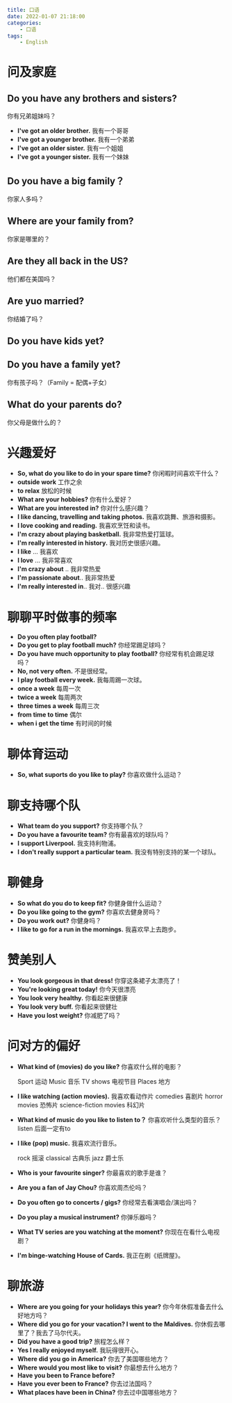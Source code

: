 ```yaml
title: 口语
date: 2022-01-07 21:18:00
categories:
    - 口语
tags:
    - English
```

# 问及家庭

## Do you have any brothers and sisters?

你有兄弟姐妹吗？

- **I've got an older brother.** 我有一个哥哥
- **I've got a younger brother.** 我有一个弟弟
- **I've got an older sister.** 我有一个姐姐
- **I've got a younger sister.** 我有一个妹妹

## Do you have a big family？

你家人多吗？

## Where are your family from?

你家是哪里的？

## Are they all back in the US?

他们都在美国吗？

## Are yuo married?

你结婚了吗？

## Do you have kids yet?

## Do you have a family yet?

你有孩子吗？（Family = 配偶+子女）

## What do your parents do?

你父母是做什么的？

# 兴趣爱好

- **So, what do you like to do in your spare time?** 你闲暇时间喜欢干什么？
- **outside work** 工作之余
- **to relax** 放松的时候
- **What are your hobbies?** 你有什么爱好？
- **What are you interested in?** 你对什么感兴趣？
- **I like dancing, travelling and taking photos.** 我喜欢跳舞、旅游和摄影。
- **I love cooking and reading.** 我喜欢烹饪和读书。
- **I'm crazy about playing basketball.** 我非常热爱打篮球。
- **I'm really interested in history.** 我对历史很感兴趣。
- **I like** ... 我喜欢
- **I love** ... 我非常喜欢
- **I'm crazy about** .. 我非常热爱
- **I'm passionate about**.. 我非常热爱
- **I'm really interested in**.. 我对.. 很感兴趣

# 聊聊平时做事的频率

- **Do you often play football?**
- **Do you get to play football much?** 你经常踢足球吗？
- **Do you have much opportunity to play football?** 你经常有机会踢足球吗？
- **No, not very often.** 不是很经常。
- **I play football every week.** 我每周踢一次球。
- **once a week** 每周一次
- **twice a week** 每周两次
- **three times a week** 每周三次
- **from time to time** 偶尔
- **when i get the time** 有时间的时候

# 聊体育运动

- **So, what suports do you like to play?** 你喜欢做什么运动？

# 聊支持哪个队

- **What team do you support?** 你支持哪个队？
- **Do you have a favourite team?** 你有最喜欢的球队吗？
- **I support Liverpool.** 我支持利物浦。
- **I don't really support a particular team.** 我没有特别支持的某一个球队。

# 聊健身

- **So what do you do to keep fit?** 你健身做什么运动？
- **Do you like going to the gym?** 你喜欢去健身房吗？
- **Do you work out?** 你健身吗？
- **I like to go for a run in the mornings.** 我喜欢早上去跑步。

# 赞美别人

- **You look gorgeous in that dress!** 你穿这条裙子太漂亮了！
- **You're looking great today!** 你今天很漂亮
- **You look very healthy.** 你看起来很健康
- **You look very buff.** 你看起来很健壮
- **Have you lost weight?** 你减肥了吗？

# 问对方的偏好

- **What kind of (movies) do you like?** 你喜欢什么样的电影？

  Sport 运动	Music 音乐	TV shows 电视节目	Places 地方

- **I like watching (action movies).** 我喜欢看动作片
  comedies 喜剧片    horror movies 恐怖片    science-fiction movies 科幻片

- **What kind of music do you like to listen to？** 你喜欢听什么类型的音乐？listen 后面一定有to

- **I like (pop) music.** 我喜欢流行音乐。

  rock 摇滚	classical 古典乐	jazz 爵士乐

- **Who is your favourite singer?** 你最喜欢的歌手是谁？

- **Are you a fan of Jay Chou?** 你喜欢周杰伦吗？

- **Do you often go to concerts / gigs?** 你经常去看演唱会/演出吗？

- **Do you play a musical instrument?** 你弹乐器吗？

- **What TV series are you watching at the moment?** 你现在在看什么电视剧？

- **I'm binge-watching House of Cards.** 我正在刷《纸牌屋》。

# 聊旅游

- **Where are you going for your holidays this year?** 你今年休假准备去什么好地方吗？
- **Where did you go for your vacation? I went to the Maldives.** 你休假去哪里了？我去了马尔代夫。
- **Did you have a good trip?** 旅程怎么样？
- **Yes I really enjoyed myself.** 我玩得很开心。
- **Where did you go in America?** 你去了美国哪些地方？
- **Where would you most like to visit?** 你最想去什么地方？
- **Have you been to France before?**
- **Have you ever been to France?** 你去过法国吗？
- **What places have been in China?** 你去过中国哪些地方？

